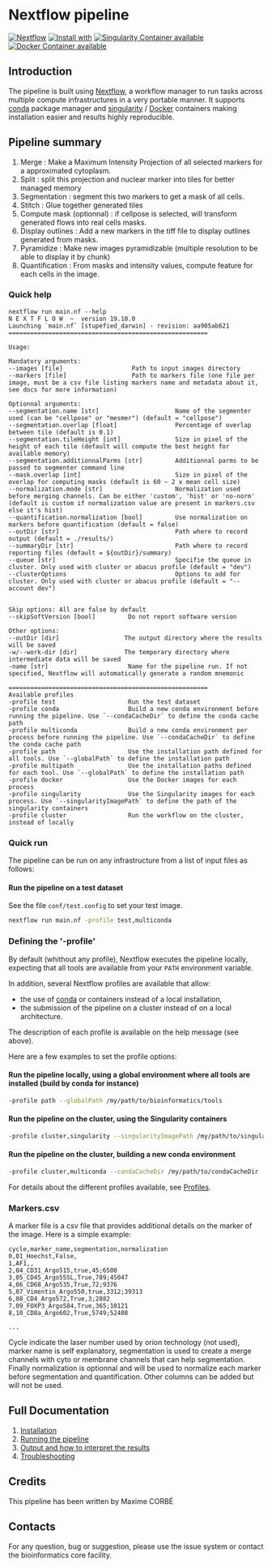 # Nextflow pipeline 
<!-- TODO update with the name of the pipeline -->

[![Nextflow](https://img.shields.io/badge/nextflow-%E2%89%A519.10.0-brightgreen.svg)](https://www.nextflow.io/)
[![Install with](https://anaconda.org/conda-forge/vsc-install/badges/version.svg)](https://conda.anaconda.org/anaconda)
[![Singularity Container available](https://img.shields.io/badge/singularity-available-7E4C74.svg)](https://singularity.lbl.gov/)
[![Docker Container available](https://img.shields.io/badge/docker-available-003399.svg)](https://www.docker.com/)

## Introduction

The pipeline is built using [Nextflow](https://www.nextflow.io), a workflow manager to run tasks across multiple compute infrastructures in a very portable manner.
It supports [conda](https://docs.conda.io) package manager and  [singularity](https://sylabs.io/guides/3.6/user-guide/) / [Docker](https://www.docker.com/) containers making installation easier and results highly reproducible.

## Pipeline summary

<!-- TODO 

Describe here the main steps of the pipeline.
-->

1. Merge : Make a Maximum Intensity Projection of all selected markers for a approximated cytoplasm.
2. Split : split this projection and nuclear marker into tiles for better managed memory
3. Segmentation : segment this two markers to get a mask of all cells.
4. Stitch : Glue together generated tiles
5. Compute mask (optionnal) : if cellpose is selected, will transform generated flows into real cells masks.
6. Display outlines : Add a new markers in the tiff file to display outlines generated from masks.
7. Pyramidize : Make new images pyramidizable (multiple resolution to be able to display it by chunk)
8. Quantification : From masks and intensity values, compute feature for each cells in the image.

### Quick help

```
nextflow run main.nf --help
N E X T F L O W  ~  version 19.10.0
Launching `main.nf` [stupefied_darwin] - revision: aa905ab621
=======================================================

Usage:

Mandatory arguments:
--images [file]                   Path to input images directory 
--markers [file]                  Path to markers file (one file per image, must be a csv file listing markers name and metadata about it, see docs for more information)

Optionnal arguments:
--segmentation.name [str]                     Name of the segmenter used (can be "cellpose" or "mesmer") (default = "cellpose")
--segmentation.overlap [float]                Percentage of overlap between tile (default is 0.1)
--segmentation.tileHeight [int]               Size in pixel of the height of each tile (default will compute the best height for available memory)
--segmentation.additionnalParms [str]         Additionnal parms to be passed to segmenter command line
--mask.overlap [int]                          Size in pixel of the overlap for computing masks (default is 60 ~ 2 x mean cell size)
--normalization.mode [str]                    Normalization used before merging channels. Can be either 'custom', 'hist' or 'no-norm' (default is custom if normalization value are present in markers.csv else it's hist)
--quantification.normalization [bool]         Use normalization on markers before quantification (default = false)       
--outDir [str]                                Path where to record output (default = ./results/)
--summaryDir [str]                            Path where to record reporting files (default = ${outDir}/summary)
--queue [str]                                 Specifie the queue in cluster. Only used with cluster or abacus profile (default = "dev")
--clusterOptions                              Options to add for cluster. Only used with cluster or abacus profile (default = "--account dev")


Skip options: All are false by default
--skipSoftVersion [bool]         Do not report software version

Other options:
--outDir [dir]                  The output directory where the results will be saved
-w/--work-dir [dir]             The temporary directory where intermediate data will be saved
-name [str]                      Name for the pipeline run. If not specified, Nextflow will automatically generate a random mnemonic

=======================================================
Available profiles
-profile test                    Run the test dataset
-profile conda                   Build a new conda environment before running the pipeline. Use `--condaCacheDir` to define the conda cache path
-profile multiconda              Build a new conda environment per process before running the pipeline. Use `--condaCacheDir` to define the conda cache path
-profile path                    Use the installation path defined for all tools. Use `--globalPath` to define the installation path
-profile multipath               Use the installation paths defined for each tool. Use `--globalPath` to define the installation path
-profile docker                  Use the Docker images for each process
-profile singularity             Use the Singularity images for each process. Use `--singularityImagePath` to define the path of the singularity containers
-profile cluster                 Run the workflow on the cluster, instead of locally

```


### Quick run

The pipeline can be run on any infrastructure from a list of input files as follows:

#### Run the pipeline on a test dataset

See the file `conf/test.config` to set your test image.

```bash
nextflow run main.nf -profile test,multiconda

```


### Defining the '-profile'

By default (whithout any profile), Nextflow executes the pipeline locally, expecting that all tools are available from your `PATH` environment variable.

In addition, several Nextflow profiles are available that allow:
* the use of [conda](https://docs.conda.io) or containers instead of a local installation,
* the submission of the pipeline on a cluster instead of on a local architecture.

The description of each profile is available on the help message (see above).

Here are a few examples to set the profile options:

#### Run the pipeline locally, using a global environment where all tools are installed (build by conda for instance)
```bash
-profile path --globalPath /my/path/to/bioinformatics/tools
```

#### Run the pipeline on the cluster, using the Singularity containers
```bash
-profile cluster,singularity --singularityImagePath /my/path/to/singularity/containers
```

#### Run the pipeline on the cluster, building a new conda environment
```bash
-profile cluster,multiconda --condaCacheDir /my/path/to/condaCacheDir

```

For details about the different profiles available, see [Profiles](docs/profiles.md).

### Markers.csv

A marker file is a csv file that provides additional details on the marker of the image.
Here is a simple example:

```
cycle,marker_name,segmentation,normalization
0,01_Hoechst,False,
1,AF1,,
2,04_CD31_Argo515,true,45;6500
3,05_CD45_Argo555L,True,789;45047
4,06_CD68_Argo535,True,72;9376
5,07_Vimentin_Argo550,true,3312;39313
6,08_CD4_Argo572,True,3;2882
7,09_FOXP3_Argo584,True,365;10121
8,10_CD8a_Argo602,True,5749;52408

...
```

Cycle indicate the laser number used by orion technology (not used), marker name is self explanatory, segmentation is used to create a merge channels with cyto or membrane channels that can help segmentation. Finally normalization is optionnal and will be used to normalize each marker before segmentation and quantification. Other columns can be added but will not be used. 

## Full Documentation

1. [Installation](docs/installation.md)
3. [Running the pipeline](docs/usage.md)
4. [Output and how to interpret the results](docs/output.md)
5. [Troubleshooting](docs/troubleshooting.md)

## Credits

This pipeline has been written by Maxime CORBÉ

## Contacts

For any question, bug or suggestion, please use the issue system or contact the bioinformatics core facility.
